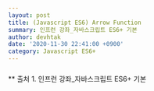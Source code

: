 ```yaml
---
layout: post
title: (Javascript ES6) Arrow Function
summary: 인프런 강좌_자바스크립트 ES6+ 기본
author: devhtak
date: '2020-11-30 22:41:00 +0900'
category: Javascript ES6+
---
```


### 

** 출처 1. 인프런 강좌_자바스크립트 ES6+ 기본
